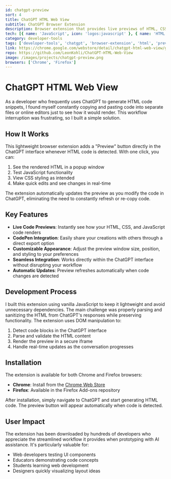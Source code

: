 ```yaml
---
id: chatgpt-preview
sort: 4
title: ChatGPT HTML Web View
subtitle: ChatGPT Browser Extension
description: Browser extension that provides live previews of HTML, CSS, and JavaScript code directly within the ChatGPT interface
tech: [{ name: 'JavaScript', icon: 'logos:javascript' }, { name: 'HTML', icon: 'logos:html-5' }, { name: 'CSS', icon: 'logos:css-3' }]
category: developer-tools
tags: ['developer-tools', 'chatgpt', 'browser-extension', 'html', 'preview', 'productivity', 'code-rendering']
link: https://chrome.google.com/webstore/detail/chatgpt-html-web-view/giegocmgbdoeidgkbmmlhneaocobdpnh
repo: https://github.com/LeonKohli/ChatGPT-HTML-Web-View
image: /images/projects/chatgpt-preview.png
browsers: ['Chrome', 'Firefox']
--- 
```


# ChatGPT HTML Web View

As a developer who frequently uses ChatGPT to generate HTML code snippets, I found myself constantly copying and pasting code into separate files or online editors just to see how it would render. This workflow interruption was frustrating, so I built a simple solution.

## How It Works

This lightweight browser extension adds a "Preview" button directly in the ChatGPT interface whenever HTML code is detected. With one click, you can:

1. See the rendered HTML in a popup window
2. Test JavaScript functionality
3. View CSS styling as intended
4. Make quick edits and see changes in real-time

The extension automatically updates the preview as you modify the code in ChatGPT, eliminating the need to constantly refresh or re-copy code.

## Key Features

- **Live Code Previews**: Instantly see how your HTML, CSS, and JavaScript code renders
- **CodePen Integration**: Easily share your creations with others through a direct export option
- **Customizable Appearance**: Adjust the preview window size, position, and styling to your preferences
- **Seamless Integration**: Works directly within the ChatGPT interface without disrupting your workflow
- **Automatic Updates**: Preview refreshes automatically when code changes are detected

## Development Process

I built this extension using vanilla JavaScript to keep it lightweight and avoid unnecessary dependencies. The main challenge was properly parsing and sanitizing the HTML from ChatGPT's responses while preserving functionality. The extension uses DOM manipulation to:

1. Detect code blocks in the ChatGPT interface
2. Parse and validate the HTML content
3. Render the preview in a secure iframe
4. Handle real-time updates as the conversation progresses

## Installation

The extension is available for both Chrome and Firefox browsers:

- **Chrome**: Install from the [Chrome Web Store](https://chromewebstore.google.com/detail/chatgpt-web-preview/didmdeafjnnkgjkfalkkdhmgoajjnpom)
- **Firefox**: Available in the Firefox Add-ons repository

After installation, simply navigate to ChatGPT and start generating HTML code. The preview button will appear automatically when code is detected.

## User Impact

The extension has been downloaded by hundreds of developers who appreciate the streamlined workflow it provides when prototyping with AI assistance. It's particularly valuable for:

- Web developers testing UI components
- Educators demonstrating code concepts
- Students learning web development
- Designers quickly visualizing layout ideas 